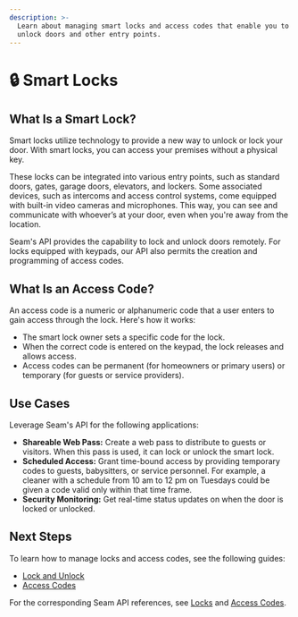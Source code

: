 ```yaml
---
description: >-
  Learn about managing smart locks and access codes that enable you to lock and
  unlock doors and other entry points.
---
```


# 🔒 Smart Locks

## What Is a Smart Lock?

Smart locks utilize technology to provide a new way to unlock or lock your door. With smart locks, you can access your premises without a physical key.

These locks can be integrated into various entry points, such as standard doors, gates, garage doors, elevators, and lockers. Some associated devices, such as intercoms and access control systems, come equipped with built-in video cameras and microphones. This way, you can see and communicate with whoever’s at your door, even when you're away from the location.

Seam's API provides the capability to lock and unlock doors remotely. For locks equipped with keypads, our API also permits the creation and programming of access codes.

## What Is an Access Code?

An access code is a numeric or alphanumeric code that a user enters to gain access through the lock. Here's how it works:

* The smart lock owner sets a specific code for the lock.
* When the correct code is entered on the keypad, the lock releases and allows access.
* Access codes can be permanent (for homeowners or primary users) or temporary (for guests or service providers).

## **Use Cases**

Leverage Seam's API for the following applications:

* **Shareable Web Pass:** Create a web pass to distribute to guests or visitors. When this pass is used, it can lock or unlock the smart lock.
* **Scheduled Access:** Grant time-bound access by providing temporary codes to guests, babysitters, or service personnel. For example, a cleaner with a schedule from 10 am to 12 pm on Tuesdays could be given a code valid only within that time frame.
* **Security Monitoring:** Get real-time status updates on when the door is locked or unlocked.

## **Next Steps**

To learn how to manage locks and access codes, see the following guides:

* [Lock and Unlock](lock-and-unlock.md)
* [Access Codes](access-codes/)

For the corresponding Seam API references, see [Locks](../../api-clients/locks/) and [Access Codes](../../api-clients/access-codes/).
